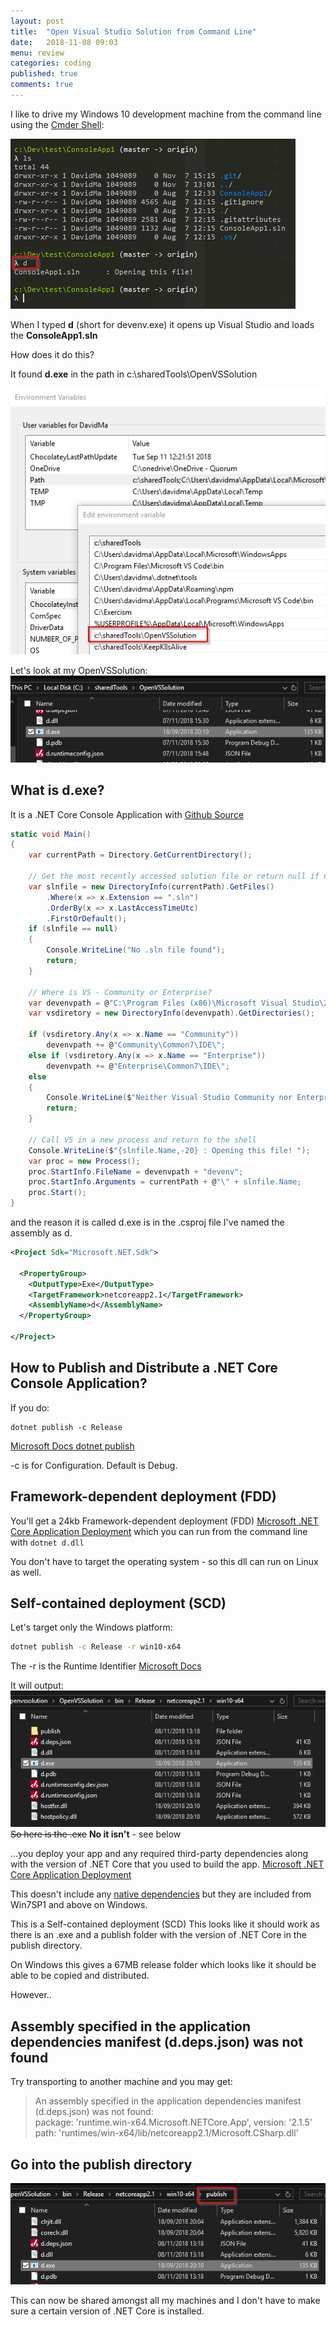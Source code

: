 ```yaml
---
layout: post
title:  "Open Visual Studio Solution from Command Line"
date:   2018-11-08 09:03
menu: review
categories: coding 
published: true 
comments: true
---
```


I like to drive my Windows 10 development machine from the command line using the [Cmder Shell](/cmder/2018/01/30/Cmder-Shell.html):

![ps](/assets/2018-11-07/3.png)

When I typed **d** (short for devenv.exe) it opens up Visual Studio and loads the **ConsoleApp1.sln**   

How does it do this?  

It found **d.exe** in the path in c:\sharedTools\OpenVSSolution

![ps](/assets/2018-11-07/2.png)

Let's look at my OpenVSSolution:  
![ps](/assets/2018-11-07/4.png)

## What is d.exe?
It is a .NET Core Console Application with [Github Source](https://github.com/djhmateer/OpenVSSolution)

```c#
static void Main()
{
    var currentPath = Directory.GetCurrentDirectory();

    // Get the most recently accessed solution file or return null if none
    var slnfile = new DirectoryInfo(currentPath).GetFiles()
        .Where(x => x.Extension == ".sln")
        .OrderBy(x => x.LastAccessTimeUtc)
        .FirstOrDefault();
    if (slnfile == null)
    {
        Console.WriteLine("No .sln file found");
        return;
    }

    // Where is VS - Community or Enterprise?
    var devenvpath = @"C:\Program Files (x86)\Microsoft Visual Studio\2017\";
    var vsdiretory = new DirectoryInfo(devenvpath).GetDirectories();

    if (vsdiretory.Any(x => x.Name == "Community"))
        devenvpath += @"Community\Common7\IDE\";
    else if (vsdiretory.Any(x => x.Name == "Enterprise"))
        devenvpath += @"Enterprise\Common7\IDE\";
    else
    {
        Console.WriteLine($"Neither Visual Studio Community nor Enterprise can be found in {devenvpath}");
        return;
    }

    // Call VS in a new process and return to the shell
    Console.WriteLine($"{slnfile.Name,-20} : Opening this file! "); 
    var proc = new Process();
    proc.StartInfo.FileName = devenvpath + "devenv";
    proc.StartInfo.Arguments = currentPath + @"\" + slnfile.Name;
    proc.Start();
}
```
and the reason it is called d.exe is in the .csproj file I've named the assembly as d.
```xml
<Project Sdk="Microsoft.NET.Sdk">

  <PropertyGroup>
    <OutputType>Exe</OutputType>
    <TargetFramework>netcoreapp2.1</TargetFramework>
    <AssemblyName>d</AssemblyName>
  </PropertyGroup>

</Project>
```

## How to Publish and Distribute a .NET Core Console Application?
If you do:

```
dotnet publish -c Release
```
[Microsoft Docs dotnet publish](https://docs.microsoft.com/en-us/dotnet/core/tools/dotnet-publish?tabs=netcore21)

-c is for Configuration. Default is Debug.  

## Framework-dependent deployment (FDD)
You'll get a 24kb Framework-dependent deployment (FDD) [Microsoft .NET Core Application Deployment](https://docs.microsoft.com/en-us/dotnet/core/tools/dotnet-publish?tabs=netcore21) which you can run from the command line with `dotnet d.dll`  

You don't have to target the operating system - so this dll can run on Linux as well.  

## Self-contained deployment (SCD)
Let's target only the Windows platform:

```bash
dotnet publish -c Release -r win10-x64 
```
The -r is the Runtime Identifier [Microsoft Docs](https://docs.microsoft.com/en-us/dotnet/core/tools/dotnet-publish?tabs=netcore21)

It will output:  
![ps](/assets/2018-11-07/a10.png)  
~~So here is the .exe~~ **No it isn't** - see below

...you deploy your app and any required third-party dependencies along with the version of .NET Core that you used to build the app. [Microsoft .NET Core Application Deployment](https://docs.microsoft.com/en-us/dotnet/core/tools/dotnet-publish?tabs=netcore21) 

This doesn't include any [native dependencies](https://github.com/dotnet/core/blob/master/Documentation/prereqs.md) but they are included from Win7SP1 and above on Windows.

This is a Self-contained deployment (SCD) This looks like it should work as there is an .exe and a publish folder with the version of .NET Core in the publish directory.

On Windows this gives a 67MB release folder which looks like it should be able to be copied and distributed.

However..   
## Assembly specified in the application dependencies manifest (d.deps.json) was not found
 Try transporting to another machine and you may get:

 >   An assembly specified in the application dependencies manifest (d.deps.json) was not found:  
 >   package: 'runtime.win-x64.Microsoft.NETCore.App', version: '2.1.5'  
 >   path: 'runtimes/win-x64/lib/netcoreapp2.1/Microsoft.CSharp.dll'  

## Go into the publish directory
![ps](/assets/2018-11-07/a11.png)  


This can now be shared amongst all my machines and I don't have to make sure a certain version of .NET Core is installed.
